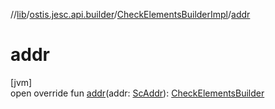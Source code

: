 //[lib](../../../index.md)/[ostis.jesc.api.builder](../index.md)/[CheckElementsBuilderImpl](index.md)/[addr](addr.md)

# addr

[jvm]\
open override fun [addr](addr.md)(addr: [ScAddr](../../ostis.jesc.client.model.addr/-sc-addr/index.md)): [CheckElementsBuilder](../-check-elements-builder/index.md)
